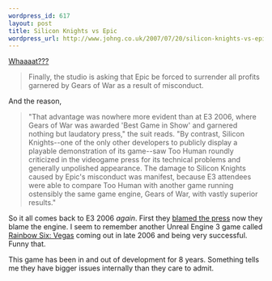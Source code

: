 ```yaml
--- 
wordpress_id: 617
layout: post
title: Silicon Knights vs Epic
wordpress_url: http://www.johng.co.uk/2007/07/20/silicon-knights-vs-epic/
---
```

<a href="http://uk.gamespot.com/news/6175386.html">Whaaaat???</a>
<blockquote>Finally, the studio is asking that Epic be forced to surrender all profits garnered by Gears of War as a result of misconduct.</blockquote>
And the reason,
<blockquote>"That advantage was nowhere more evident than at E3 2006, where Gears of War was awarded 'Best Game in Show' and garnered nothing but laudatory press," the suit reads. "By contrast, Silicon Knights--one of the only other developers to publicly display a playable demonstration of its game--saw Too Human roundly criticized in the videogame press for its technical problems and generally unpolished appearance. The damage to Silicon Knights caused by Epic's misconduct was manifest, because E3 attendees were able to compare Too Human with another game running ostensibly the same game engine, Gears of War, with vastly superior results."</blockquote>
So it all comes back to E3 2006 <em>again</em>. First they <a href="http://www.1up.com/do/newsStory?cId=3158015">blamed the press</a> now they blame the engine. I seem to remember another Unreal Engine 3 game called <a href="http://en.wikipedia.org/wiki/Unreal_Engine_3#Unreal_Engine_3_2">Rainbow Six: Vegas</a> coming out in late 2006 and being very successful. Funny that.

This game has been in and out of development for 8 years. Something tells me they have bigger issues internally than they care to admit.
